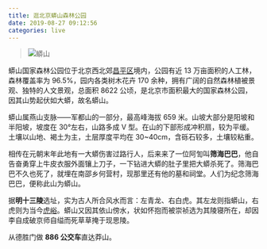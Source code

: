 ```yaml
---
title: 逛北京蟒山森林公园
date: 2019-08-27 09:12:56
categories: live
---
```


>![蟒山](/images/mangshan.jpg)

蟒山国家森林公园位于北京西北郊[昌平区](https://baike.baidu.com/item/%E6%98%8C%E5%B9%B3%E5%8C%BA/2504992)境内，公园有近 13 万亩面积的人工林，森林覆盖率为 96.5%，园内各类树木花卉 170 余种，拥有广阔的自然森林植被景观、独特的人文景观，总面积 8622 公顷，是北京市面积最大的国家森林公园，因其山势起伏如大蟒，故名蟒山。

蟒山属燕山支脉——军都山的一部分，最高峰海拔 659 米。山坡大部分是阳坡和半阳坡，坡度在 30°左右，山路多成 V 型。在山的下部形成冲积扇，较为平缓。土壤以山地、褐土为主，土层厚度平均在 30~40cm，含砾石较多，土壤较粘重。

相传在元朝末年此地有一大蟒伤害过路行人，后来来了一位阿訇叫**筛海巴巴**，他自告奋勇穿上牛皮衣服外面镶上刀子，一下钻进大蟒的肚子里把大蟒杀死了。筛海巴巴不久也死了，就埋在南邵乡何营村，现那里还有他的墓和祠堂。人们为纪念筛海巴巴，便称此山为蟒山。

据**明十三陵**选址，实为古人所合风水而言：左青龙、右白虎。其左龙则指蟒山，右虎则为当今[虎峪]( https://baike.baidu.com/item/%E8%99%8E%E5%B3%AA%E8%87%AA%E7%84%B6%E9%A3%8E%E6%99%AF%E5%8C%BA/7772564)。蟒山又因其依山傍水，状如怀抱而被崇祯选为其陵寝所在，却因李自成破京师自缢而死草草掩于现思陵。

从德胜门做 **886 公交车**直达莽山。